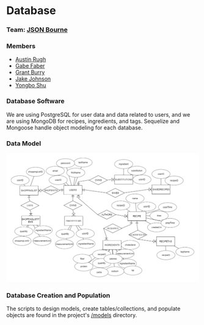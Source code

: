 # Database

### Team: [JSON Bourne](https://github.com/Burry/JSON-Bourne)

### Members
- [Austin Rugh](https://github.com/arugh21)
- [Gabe Faber](https://github.com/gabefaber)
- [Grant Burry](https://github.com/Burry)
- [Jake Johnson](https://github.com/jjohnson5253)
- [Yongbo Shu](https://github.com/yosh3289)

### Database Software
We are using PostgreSQL for user data and data related to users, and we are using MongoDB for recipes, ingredients, and tags. Sequelize and Mongoose handle object modeling for each database.

### Data Model
<img src="https://github.com/Burry/JSON-Bourne/raw/master/doc/resources/Data%20Model.png" alt="Data Model" />

### Database Creation and Population
The scripts to design models, create tables/collections, and populate objects are found in the project's [/models](https://github.com/Burry/JSON-Bourne/tree/master/models) directory.

